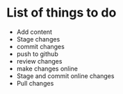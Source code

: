 # List of things to do
- Add content
- Stage changes
- commit changes
- push to github
- review changes
- make changes online
- Stage and commit online changes
- Pull changes
